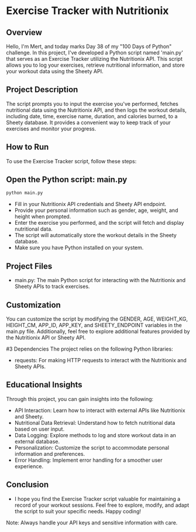 # Exercise Tracker with Nutritionix
## Overview
Hello, I'm Mert, and today marks Day 38 of my "100 Days of Python" challenge. In this project, I've developed a Python script named 'main.py' that serves as an Exercise Tracker utilizing the Nutritionix API. This script allows you to log your exercises, retrieve nutritional information, and store your workout data using the Sheety API.

## Project Description
The script prompts you to input the exercise you've performed, fetches nutritional data using the Nutritionix API, and then logs the workout details, including date, time, exercise name, duration, and calories burned, to a Sheety database. It provides a convenient way to keep track of your exercises and monitor your progress.

## How to Run
To use the Exercise Tracker script, follow these steps:

## Open the Python script: main.py
   ```bash
   python main.py
   ```
* Fill in your Nutritionix API credentials and Sheety API endpoint.
* Provide your personal information such as gender, age, weight, and height when prompted.
* Enter the exercise you performed, and the script will fetch and display nutritional data.
* The script will automatically store the workout details in the Sheety database.
* Make sure you have Python installed on your system.
## Project Files
* main.py: The main Python script for interacting with the Nutritionix and Sheety APIs to track exercises.
## Customization
You can customize the script by modifying the GENDER, AGE, WEIGHT_KG, HEIGHT_CM, APP_ID, APP_KEY, and SHEETY_ENDPOINT variables in the main.py file. Additionally, feel free to explore additional features provided by the Nutritionix API or Sheety API.

#3 Dependencies
The project relies on the following Python libraries:

* requests: For making HTTP requests to interact with the Nutritionix and Sheety APIs.
## Educational Insights
Through this project, you can gain insights into the following:

* API Interaction: Learn how to interact with external APIs like Nutritionix and Sheety.
* Nutritional Data Retrieval: Understand how to fetch nutritional data based on user input.
* Data Logging: Explore methods to log and store workout data in an external database.
* Personalization: Customize the script to accommodate personal information and preferences.
* Error Handling: Implement error handling for a smoother user experience.
## Conclusion
* I hope you find the Exercise Tracker script valuable for maintaining a record of your workout sessions. Feel free to explore, modify, and adapt the script to suit your specific needs. Happy coding!

Note: Always handle your API keys and sensitive information with care.
